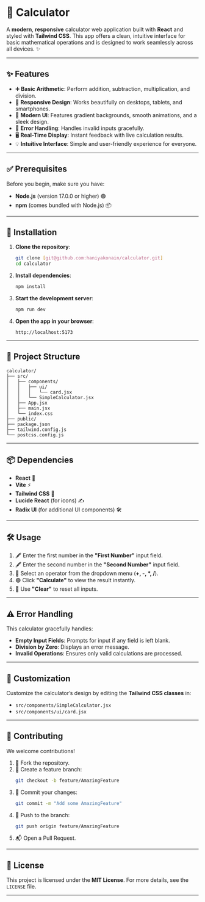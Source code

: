 # 🧮 Calculator

A **modern**, **responsive** calculator web application built with **React** and styled with **Tailwind CSS**. This app offers a clean, intuitive interface for basic mathematical operations and is designed to work seamlessly across all devices. ✨


---

## ✨ Features

- ➕ **Basic Arithmetic**: Perform addition, subtraction, multiplication, and division.  
- 📱 **Responsive Design**: Works beautifully on desktops, tablets, and smartphones.  
- 🎨 **Modern UI**: Features gradient backgrounds, smooth animations, and a sleek design.  
- 🚫 **Error Handling**: Handles invalid inputs gracefully.  
- 🖥️ **Real-Time Display**: Instant feedback with live calculation results.  
- 💡 **Intuitive Interface**: Simple and user-friendly experience for everyone.

---

## ✅ Prerequisites

Before you begin, make sure you have:  
- **Node.js** (version 17.0.0 or higher) 🟢  
- **npm** (comes bundled with Node.js) 📦  

---

## 🚀 Installation

1. **Clone the repository**:  
   ```bash
   git clone [git@github.com:haniyakonain/calculator.git]
   cd calculator
   ```
2. **Install dependencies**:  
   ```bash
   npm install
   ```
3. **Start the development server**:  
   ```bash
   npm run dev
   ```
4. **Open the app in your browser**:  
   ```
   http://localhost:5173
   ```

---

## 📂 Project Structure

```
calculator/
├── src/
│   ├── components/
│   │   ├── ui/
│   │   │   └── card.jsx
│   │   └── SimpleCalculator.jsx
│   ├── App.jsx
│   ├── main.jsx
│   └── index.css
├── public/
├── package.json
├── tailwind.config.js
└── postcss.config.js
```

---

## 📦 Dependencies

- **React** 🌟  
- **Vite** ⚡  
- **Tailwind CSS** 🎨  
- **Lucide React** (for icons) ✍️  
- **Radix UI** (for additional UI components) 🛠️  

---

## 🛠️ Usage

1. 🖋️ Enter the first number in the **"First Number"** input field.  
2. 🖋️ Enter the second number in the **"Second Number"** input field.  
3. 📑 Select an operator from the dropdown menu (**+, -, *, /**).  
4. 🟢 Click **"Calculate"** to view the result instantly.  
5. 🔄 Use **"Clear"** to reset all inputs.

---

## ⚠️ Error Handling

This calculator gracefully handles:  
- **Empty Input Fields**: Prompts for input if any field is left blank.  
- **Division by Zero**: Displays an error message.  
- **Invalid Operations**: Ensures only valid calculations are processed.

---

## 🎨 Customization

Customize the calculator’s design by editing the **Tailwind CSS classes** in:  
- `src/components/SimpleCalculator.jsx`  
- `src/components/ui/card.jsx`

---

## 🤝 Contributing

We welcome contributions!  

1. 🍴 Fork the repository.  
2. 🌿 Create a feature branch:  
   ```bash
   git checkout -b feature/AmazingFeature
   ```
3. 💾 Commit your changes:  
   ```bash
   git commit -m "Add some AmazingFeature"
   ```
4. 🚀 Push to the branch:  
   ```bash
   git push origin feature/AmazingFeature
   ```
5. 📬 Open a Pull Request.  

---

## 📜 License

This project is licensed under the **MIT License**. For more details, see the `LICENSE` file.  

---


